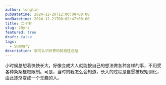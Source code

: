 ```yaml
---
author: longlin
pubDatetime: 2024-12-20T12:00:00+08:00
modDatetime: 2024-12-21T00:02:47+08:00
title: 二十岁
slug: 20yrs
featured: true
draft: false
tags:
  - Summary
description: 学习认识世界的阶段性总结
---
```


小时候总想着快快长大，好像变成大人就能按自己的想法做各种各样的事，不用受各种条条框框限制。可是，当时的我怎么会知道，长大的过程是自愿被规矩驯化，由此逐渐变成一个无趣的人。

<!--
## 二十年目睹之怪状

- 「WOC！这题居然还能这样解，太 nb 了！」
- 东亚教育之通过伤害自己来报复家人
- 「那我以后都不管你了，你自己看着办！」
- 「我这么做都是对你好，你怎么不懂呢？」 -->

